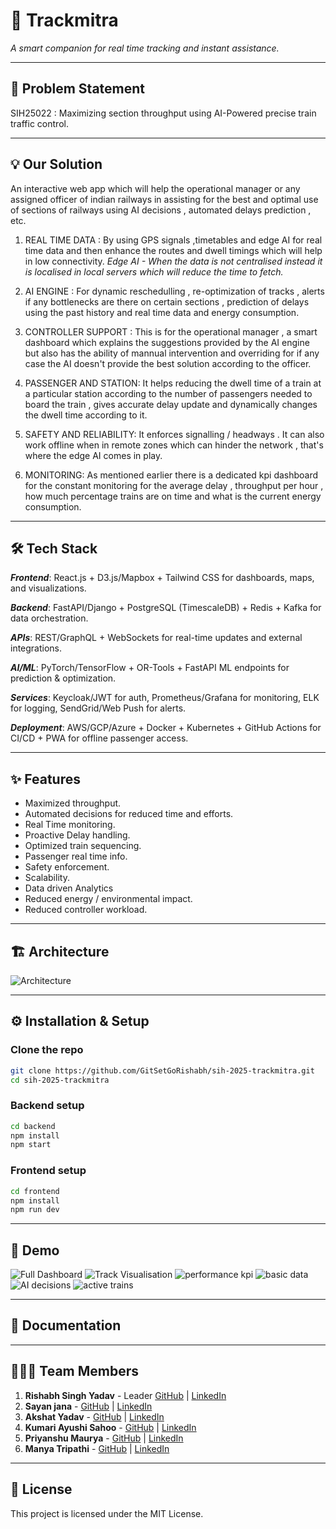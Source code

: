 # 🚀 Trackmitra
_A smart companion for real time tracking and instant assistance._

---

## 📌 Problem Statement
SIH25022 : Maximizing section throughput using AI-Powered precise train traffic control.

---

## 💡 Our Solution
An interactive web app which will help the operational manager or any assigned officer of indian railways in assisting for the best and optimal use of sections of railways using AI decisions , automated delays prediction , etc. 

1. REAL TIME DATA : By using GPS signals ,timetables and edge AI for real time data and then enhance the routes and dwell timings which will help in low connectivity.
_Edge AI - When the data is not centralised instead it is localised in local servers which will reduce the time to fetch._

2. AI ENGINE : For dynamic reschedulling , re-optimization of tracks , alerts if any bottlenecks are there on certain sections , prediction of delays using the past history and real time data and energy consumption.

3. CONTROLLER SUPPORT : This is for the operational manager , a smart dashboard which explains the suggestions provided by the AI engine but also has the ability of mannual intervention and overriding for if any case the AI doesn't provide the best solution according to the officer.

4. PASSENGER AND STATION: It helps reducing the dwell time of a train at a particular station according to the number of passengers needed to board the train , gives accurate delay update and dynamically changes the dwell time according to it.

5. SAFETY AND RELIABILITY: It enforces signalling / headways . It can also work offline when in remote zones which can hinder the network , that's where the edge AI comes in play.

6. MONITORING: As mentioned earlier there is a dedicated kpi dashboard for the constant monitoring for the average delay , throughput per hour , how much percentage trains are on time and what is the current energy consumption.


---

## 🛠️ Tech Stack  
***Frontend***: React.js + D3.js/Mapbox + Tailwind CSS for dashboards, maps, and visualizations.

***Backend***: FastAPI/Django + PostgreSQL (TimescaleDB) + Redis + Kafka for data orchestration.

***APIs***: REST/GraphQL + WebSockets for real-time updates and external integrations.

***AI/ML***: PyTorch/TensorFlow + OR-Tools + FastAPI ML endpoints for prediction & optimization.

***Services***: Keycloak/JWT for auth, Prometheus/Grafana for monitoring, ELK for logging, SendGrid/Web Push for alerts.

***Deployment***: AWS/GCP/Azure + Docker + Kubernetes + GitHub Actions for CI/CD + PWA for offline passenger access.

---

## ✨ Features
- Maximized throughput.
- Automated decisions for reduced time and efforts.
- Real Time monitoring.
- Proactive Delay handling.
- Optimized train sequencing.
- Passenger real time info.
- Safety enforcement.
- Scalability.
- Data driven Analytics
- Reduced energy / environmental impact.
- Reduced controller workload.

---

## 🏗️ Architecture 
![Architecture](assets/architecture.png)

---

## ⚙️ Installation & Setup  

### Clone the repo  
```bash
git clone https://github.com/GitSetGoRishabh/sih-2025-trackmitra.git
cd sih-2025-trackmitra
```

### Backend setup
```bash
cd backend
npm install
npm start
```

### Frontend setup
```bash
cd frontend
npm install
npm run dev
```

---

## 📱 Demo
![Full Dashboard](assets/dashboard.png) 
![Track Visualisation ](assets/trackvisualisation.jpg)
![performance kpi](assets/performancekpi.jpg) 
![basic data](assets/basicdata.jpg)
![AI decisions](assets/aidecisions.jpg)
![active trains](assets/activetrains.jpg)

---

## 📑 Documentation

---


## 👨‍👩‍👧 Team Members
1. **Rishabh Singh Yadav** - Leader [GitHub](https://github.com/GitSetGoRishabh) | [LinkedIn](https://linkedin.com/in/rishabhsinghyadav0208)
2. **Sayan jana** - [GitHub](https://github.com/httpssayan) | [LinkedIn](https://linkedin.com/in/sayan-jana-1267b8314)
3. **Akshat Yadav** - [GitHub](https://github.com/alias-codes) | [LinkedIn](https://linkedin.com/in/akshat-yadav-240467330)
4. **Kumari Ayushi Sahoo** - [GitHub](https://github.com/ayushisahoo22) | [LinkedIn](https://linkedin.com/in/ayushi-sahoo-539652341)
5. **Priyanshu Maurya** - [GitHub](https://github.com/Priyanshu1617Maurya) | [LinkedIn](https://linkedin.com/in/priyanshu-maurya-68442833b)
6. **Manya Tripathi** - [GitHub](https://github.com/manyat00) | [LinkedIn](https://linkedin.com/in/manya-tripathi-46704a303)

---

## 📜 License
This project is licensed under the MIT License.
